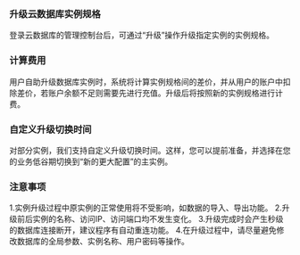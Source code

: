 ### 升级云数据库实例规格
登录云数据库的管理控制台后，可通过“升级”操作升级指定实例的实例规格。

### 计算费用
用户自助升级数据库实例时，系统将计算实例规格间的差价，并从用户的账户中扣除差价，若账户余额不足则需要先进行充值。升级后将按照新的实例规格进行计费。

### 自定义升级切换时间
对部分实例，我们支持自定义升级切换时间。这样，您可以提前准备，并选择在您的业务低谷期切换到“新的更大配置”的主实例。

### 注意事项
1.实例升级过程中原实例的正常使用将不受影响，如数据的导入、导出功能。
2.升级前后实例的名称、访问IP、访问端口均不发生变化。
3.升级完成时会产生秒级的数据库连接断开，建议程序有自动重连功能。
4.在升级过程中，请尽量避免修改数据库的全局参数、实例名称、用户密码等操作。
